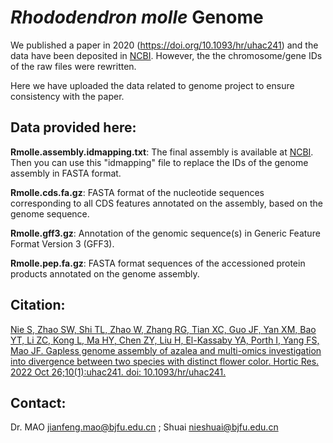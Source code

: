# *Rhododendron molle* Genome

We published a paper in 2020 (https://doi.org/10.1093/hr/uhac241) and the data have been deposited in [NCBI](https://ftp.ncbi.nlm.nih.gov/genomes/all/GCA/025/413/875/GCA_025413875.1_RHMOLv1/). However, the the chromosome/gene IDs of the raw files were rewritten.

Here we have uploaded the data related to genome project to ensure consistency with the paper.



## Data provided here:

**Rmolle.assembly.idmapping.txt**:  The final assembly is available at [NCBI](https://ftp.ncbi.nlm.nih.gov/genomes/all/GCA/025/413/875/GCA_025413875.1_RHMOLv1/GCA_025413875.1_RHMOLv1_genomic.fna.gz). Then you can use this "idmapping" file to replace the IDs of the genome assembly in FASTA format.

**Rmolle.cds.fa.gz**: FASTA format of the nucleotide sequences corresponding to all CDS features annotated on the assembly, based on the genome sequence. 

**Rmolle.gff3.gz**:  Annotation of the genomic sequence(s) in Generic Feature Format Version 3 (GFF3).

**Rmolle.pep.fa.gz**:  FASTA format sequences of the accessioned protein products annotated on the genome assembly. 



## Citation: 
[Nie S, Zhao SW, Shi TL, Zhao W, Zhang RG, Tian XC, Guo JF, Yan XM, Bao YT, Li ZC, Kong L, Ma HY, Chen ZY, Liu H, El-Kassaby YA, Porth I, Yang FS, Mao JF. Gapless genome assembly of azalea and multi-omics investigation into divergence between two species with distinct flower color. Hortic Res. 2022 Oct 26;10(1):uhac241. doi: 10.1093/hr/uhac241.](https://doi.org/10.1093/hr/uhac241)

## Contact:
Dr. MAO <jianfeng.mao@bjfu.edu.cn> ; Shuai <nieshuai@bjfu.edu.cn>
